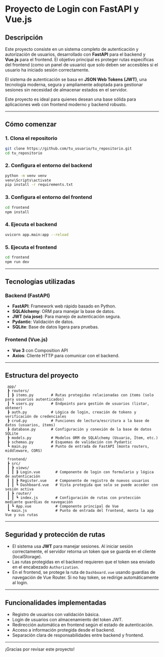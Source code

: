 #  Proyecto de Login con FastAPI y Vue.js

##  Descripción

Este proyecto consiste en un sistema completo de autenticación y autorización de usuarios, desarrollado con **FastAPI** para el backend y **Vue.js** para el frontend. El objetivo principal es proteger rutas específicas del frontend (como un panel de usuario) que solo deben ser accesibles si el usuario ha iniciado sesión correctamente.

El sistema de autenticación se basa en **JSON Web Tokens (JWT)**, una tecnología moderna, segura y ampliamente adoptada para gestionar sesiones sin necesidad de almacenar estados en el servidor.

Este proyecto es ideal para quienes desean una base sólida para aplicaciones web con frontend moderno y backend robusto.

---

##  Cómo comenzar

### 1. Clona el repositorio

```bash
git clone https://github.com/tu_usuario/tu_repositorio.git
cd tu_repositorio
```

### 2. Configura el entorno del backend

```bash
python -m venv venv
venv\Scripts\activate
pip install -r requirements.txt
```

### 3. Configura el entorno del frontend

```bash
cd frontend
npm install
```

### 4. Ejecuta el backend

```bash
uvicorn app.main:app --reload
```

### 5. Ejecuta el frontend

```bash
cd frontend
npm run dev
```

---

##  Tecnologías utilizadas

### Backend (FastAPI)

- **FastAPI**: Framework web rápido basado en Python.
- **SQLAlchemy**: ORM para manejar la base de datos.
- **JWT (via jose)**: Para manejo de autenticación segura.
- **Pydantic**: Validación de datos.
- **SQLite**: Base de datos ligera para pruebas.

### Frontend (Vue.js)

- **Vue 3** con Composition API
- **Axios**: Cliente HTTP para comunicar con el backend.

---

##  Estructura del proyecto

```
 app/
 ┣ routers/
 ┃ ┣ items.py        # Rutas protegidas relacionadas con ítems (solo para usuarios autenticados)
 ┃ ┗ users.py        # Endpoints para gestión de usuarios (listar, obtener)
 ┣ auth.py           # Lógica de login, creación de tokens y verificación de credenciales
 ┣ crud.py           # Funciones de lectura/escritura a la base de datos (usuarios, ítems)
 ┣ database.py       # Configuración y conexión de la base de datos SQLite
 ┣ models.py         # Modelos ORM de SQLAlchemy (Usuario, Ítem, etc.)
 ┣ schemas.py        # Esquemas de validación con Pydantic
 ┗ main.py           # Punto de entrada de FastAPI (monta routers, middleware, CORS)

 frontend/
 ┣ src/
 ┃ ┣ views/
 ┃ ┃ ┣ Login.vue       # Componente de login con formulario y lógica de autenticación
 ┃ ┃ ┣ Register.vue    # Componente de registro de nuevos usuarios
 ┃ ┃ ┗ Dashboard.vue   # Vista protegida que solo se puede acceder con sesión activa
 ┃ ┣ router/
 ┃ ┃ ┗ index.js        # Configuración de rutas con protección mediante guardias de navegación
 ┃ ┗ App.vue           # Componente principal de Vue
 ┗ main.js             # Punto de entrada del frontend, monta la app Vue y sus rutas
```

---

##  Seguridad y protección de rutas

- El sistema usa **JWT** para manejar sesiones. Al iniciar sesión correctamente, el servidor retorna un token que se guarda en el cliente (localStorage).
- Las rutas protegidas en el backend requieren que el token sea enviado en el encabezado `Authorization`.
- En el frontend, se protege la ruta de `Dashboard.vue` usando guardias de navegación de Vue Router. Si no hay token, se redirige automáticamente al login.

---

##  Funcionalidades implementadas

- Registro de usuarios con validación básica.
- Login de usuarios con almacenamiento del token JWT.
- Redirección automática en frontend según el estado de autenticación.
- Acceso a información protegida desde el backend.
- Separación clara de responsabilidades entre backend y frontend.

---

¡Gracias por revisar este proyecto!
